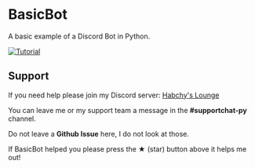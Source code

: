 # BasicBot
A basic example of a Discord Bot in Python.

[![Tutorial](https://i.imgur.com/DOPSGWV.png)](https://github.com/Habchy/BasicBot/wiki)

## Support

If you need help please join my Discord server: [Habchy's Lounge](https://discord.gg/FNNNgqb)

You can leave me or my support team a message in the **#supportchat-py** channel.

Do not leave a **Github Issue** here, I do not look at those.

If BasicBot helped you please press the ★ (star) button above it helps me out!
